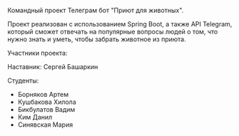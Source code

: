 Командный проект Телеграм бот "Приют для животных".

Проект реализован с использованием Spring Boot, а также API Telegram, который сможет отвечать на популярные вопросы людей о том, что нужно знать и уметь, чтобы забрать животное из приюта.

Участники проекта:

Наставник:  Сергей Башаркин

Студенты:

- Борняков Артем
- Кушбакова Хилола
- Бикбулатов Вадим
- Ким Данил
- Синявская Мария
